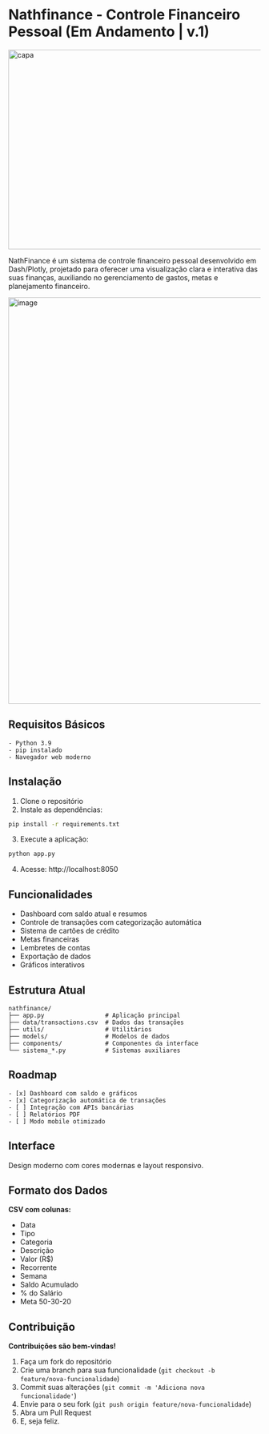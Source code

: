 # Nathfinance - Controle Financeiro Pessoal (Em Andamento | v.1)

<img width="1451" height="399" alt="capa" src="https://github.com/user-attachments/assets/e56926c1-631b-4ce8-88a9-40f37e747fcc" />

NathFinance é um sistema de controle financeiro pessoal desenvolvido em Dash/Plotly, projetado para oferecer uma visualização clara e interativa das suas finanças, auxiliando no gerenciamento de gastos, metas e planejamento financeiro.

<img width="1909" height="812" alt="image" src="https://github.com/user-attachments/assets/157205fa-00b7-46f1-85a4-faf9b63aa9e7" />

## Requisitos Básicos

```
- Python 3.9
- pip instalado
- Navegador web moderno
```

## Instalação

1. Clone o repositório
2. Instale as dependências:
```bash
pip install -r requirements.txt
```
3. Execute a aplicação:
```bash
python app.py
```
4. Acesse: http://localhost:8050

## Funcionalidades

- Dashboard com saldo atual e resumos
- Controle de transações com categorização automática
- Sistema de cartões de crédito
- Metas financeiras
- Lembretes de contas
- Exportação de dados
- Gráficos interativos

## Estrutura Atual

```
nathfinance/
├── app.py                 # Aplicação principal
├── data/transactions.csv  # Dados das transações
├── utils/                 # Utilitários
├── models/                # Modelos de dados
├── components/            # Componentes da interface
└── sistema_*.py           # Sistemas auxiliares
```

## Roadmap

```
- [x] Dashboard com saldo e gráficos
- [x] Categorização automática de transações
- [ ] Integração com APIs bancárias
- [ ] Relatórios PDF
- [ ] Modo mobile otimizado
```

## Interface

Design moderno com cores modernas e layout responsivo.

## Formato dos Dados

**CSV com colunas:**
- Data
- Tipo
- Categoria
- Descrição
- Valor (R$)
- Recorrente
- Semana
- Saldo Acumulado
- % do Salário
- Meta 50-30-20

## Contribuição

**Contribuições são bem-vindas!**

1. Faça um fork do repositório  
2. Crie uma branch para sua funcionalidade (`git checkout -b feature/nova-funcionalidade`)  
3. Commit suas alterações (`git commit -m 'Adiciona nova funcionalidade'`)  
4. Envie para o seu fork (`git push origin feature/nova-funcionalidade`)  
5. Abra um Pull Request
6. E, seja feliz.


